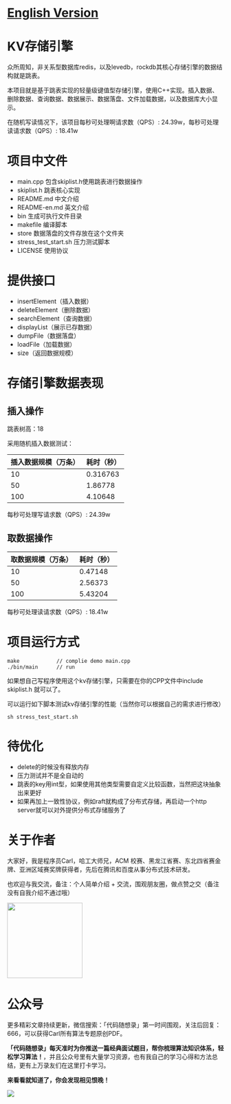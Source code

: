 
<p align="center">
  <a href="https://mp.weixin.qq.com/s/RsdcQ9umo09R6cfnwXZlrQ"><img src="https://img.shields.io/badge/PDF下载-代码随想录-blueviolet" alt=""></a>
  <a href="https://mp.weixin.qq.com/s/b66DFkOp8OOxdZC_xLZxfw"><img src="https://img.shields.io/badge/刷题-微信群-green" alt=""></a>
  <a href="https://space.bilibili.com/525438321"><img src="https://img.shields.io/badge/B站-代码随想录-orange" alt=""></a>
  <a href="https://mp.weixin.qq.com/s/QVF6upVMSbgvZy8lHZS3CQ"><img src="https://img.shields.io/badge/知识星球-代码随想录-blue" alt=""></a>
</p>


# [English Version](./README-en.md)

# KV存储引擎

众所周知，非关系型数据库redis，以及levedb，rockdb其核心存储引擎的数据结构就是跳表。

本项目就是基于跳表实现的轻量级键值型存储引擎，使用C++实现。插入数据、删除数据、查询数据、数据展示、数据落盘、文件加载数据，以及数据库大小显示。

在随机写读情况下，该项目每秒可处理啊请求数（QPS）: 24.39w，每秒可处理读请求数（QPS）: 18.41w

# 项目中文件

* main.cpp 包含skiplist.h使用跳表进行数据操作
* skiplist.h 跳表核心实现
* README.md 中文介绍    
* README-en.md 英文介绍       
* bin 生成可执行文件目录 
* makefile 编译脚本
* store 数据落盘的文件存放在这个文件夹 
* stress_test_start.sh 压力测试脚本
* LICENSE 使用协议

# 提供接口

* insertElement（插入数据）
* deleteElement（删除数据）
* searchElement（查询数据）
* displayList（展示已存数据）
* dumpFile（数据落盘）
* loadFile（加载数据）
* size（返回数据规模）


# 存储引擎数据表现

## 插入操作

跳表树高：18 

采用随机插入数据测试：


|插入数据规模（万条） |耗时（秒） | 
|---|---|
|10 |0.316763 |
|50 |1.86778 |
|100 |4.10648 |


每秒可处理写请求数（QPS）: 24.39w

## 取数据操作

|取数据规模（万条） |耗时（秒） | 
|---|---|
|10|0.47148 |10|
|50|2.56373 |50|
|100|5.43204 |100|

每秒可处理读请求数（QPS）: 18.41w

# 项目运行方式

```
make            // complie demo main.cpp
./bin/main      // run 
```

如果想自己写程序使用这个kv存储引擎，只需要在你的CPP文件中include skiplist.h 就可以了。

可以运行如下脚本测试kv存储引擎的性能（当然你可以根据自己的需求进行修改）

```
sh stress_test_start.sh 
```

# 待优化 

* delete的时候没有释放内存
* 压力测试并不是全自动的
* 跳表的key用int型，如果使用其他类型需要自定义比较函数，当然把这块抽象出来更好
* 如果再加上一致性协议，例如raft就构成了分布式存储，再启动一个http server就可以对外提供分布式存储服务了

# 关于作者

大家好，我是程序员Carl，哈工大师兄，ACM 校赛、黑龙江省赛、东北四省赛金牌、亚洲区域赛奖牌获得者，先后在腾讯和百度从事分布式技术研发。

也欢迎与我交流，备注：个人简单介绍 + 交流，围观朋友圈，做点赞之交（备注没有自我介绍不通过哦）

<a name="微信"></a>
<img src="https://img-blog.csdnimg.cn/20200814140330894.png" data-img="1" width="175" height="175">

# 公众号

更多精彩文章持续更新，微信搜索：「代码随想录」第一时间围观，关注后回复：666，可以获得Carl所有算法专题原创PDF。

**「代码随想录」每天准时为你推送一篇经典面试题目，帮你梳理算法知识体系，轻松学习算法！**，并且公众号里有大量学习资源，也有我自己的学习心得和方法总结，更有上万录友们在这里打卡学习。

**来看看就知道了，你会发现相见恨晚！**

<a name="公众号"></a>

![](https://code-thinking.cdn.bcebos.com/pics/01%E4%BA%8C%E7%BB%B4%E7%A0%81.jpg)




